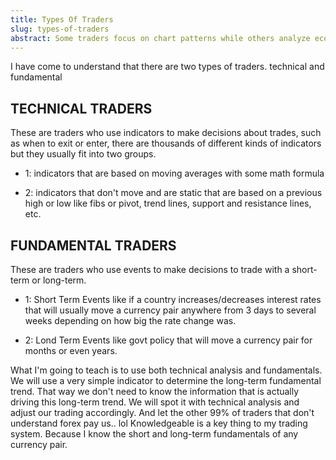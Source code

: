 ```yaml
---
title: Types Of Traders
slug: types-of-traders
abstract: Some traders focus on chart patterns while others analyze economic data.
---
```


I have come to understand that there are two types of traders. technical and fundamental 

## TECHNICAL TRADERS 

These are traders who use indicators to make decisions about trades, such as when to exit or enter, there are thousands of different kinds of indicators but they usually fit into two groups. 

- 1: indicators that are based on moving averages with some math formula 

- 2: indicators that don't move and are static that are based on a previous high or low like fibs or pivot, trend lines, support and resistance lines, etc. 

## FUNDAMENTAL TRADERS 

These are traders who use events to make decisions to trade with a short-term or long-term. 

- 1: Short Term Events like if a country increases/decreases interest rates that will usually move a currency pair anywhere from 3 days to several weeks depending on how big the rate change was. 

- 2: Lond Term Events like govt policy that will move a currency pair for months or even years. 

What I'm going to teach is to use both technical analysis and fundamentals. We will use a very simple indicator to determine the long-term fundamental trend. That way we don't need to know the information that is actually driving this long-term trend. We will spot it with technical analysis and adjust our trading accordingly. And let the other 99% of traders that don't understand forex pay us.. lol Knowledgeable is a key thing to my trading system. Because I know the short and long-term fundamentals of any currency pair. 
